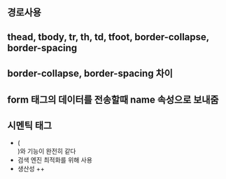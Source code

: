 ## 경로사용

## thead, tbody, tr, th, td, tfoot, border-collapse, border-spacing

## border-collapse, border-spacing 차이

## form 태그의 데이터를 전송할때 name 속성으로 보내줌

## 시멘틱 태그 
+ (<div>)와 기능이 완전히 같다
+ 검색 엔진 최적화를 위해 사용
+ 생산성 ++
  
